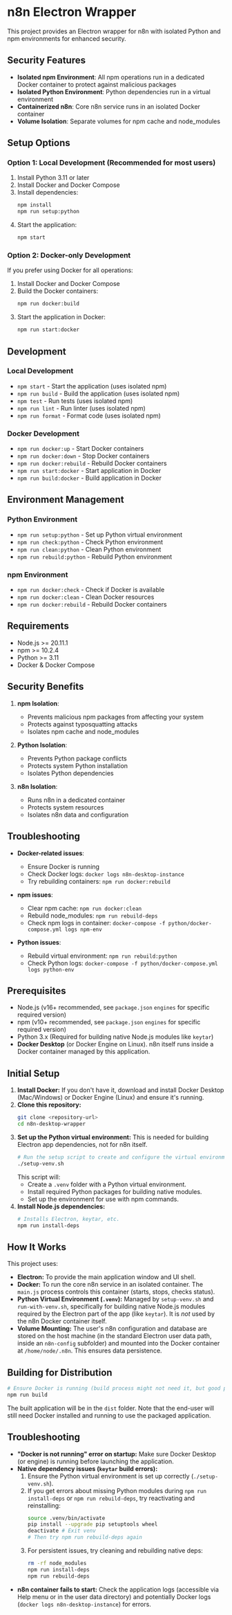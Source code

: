 # n8n Electron Wrapper

This project provides an Electron wrapper for n8n with isolated Python and npm environments for enhanced security.

## Security Features

- **Isolated npm Environment**: All npm operations run in a dedicated Docker container to protect against malicious packages
- **Isolated Python Environment**: Python dependencies run in a virtual environment
- **Containerized n8n**: Core n8n service runs in an isolated Docker container
- **Volume Isolation**: Separate volumes for npm cache and node_modules

## Setup Options

### Option 1: Local Development (Recommended for most users)

1. Install Python 3.11 or later
2. Install Docker and Docker Compose
3. Install dependencies:
   ```bash
   npm install
   npm run setup:python
   ```
4. Start the application:
   ```bash
   npm start
   ```

### Option 2: Docker-only Development

If you prefer using Docker for all operations:

1. Install Docker and Docker Compose
2. Build the Docker containers:
   ```bash
   npm run docker:build
   ```
3. Start the application in Docker:
   ```bash
   npm run start:docker
   ```

## Development

### Local Development
- `npm start` - Start the application (uses isolated npm)
- `npm run build` - Build the application (uses isolated npm)
- `npm test` - Run tests (uses isolated npm)
- `npm run lint` - Run linter (uses isolated npm)
- `npm run format` - Format code (uses isolated npm)

### Docker Development
- `npm run docker:up` - Start Docker containers
- `npm run docker:down` - Stop Docker containers
- `npm run docker:rebuild` - Rebuild Docker containers
- `npm run start:docker` - Start application in Docker
- `npm run build:docker` - Build application in Docker

## Environment Management

### Python Environment
- `npm run setup:python` - Set up Python virtual environment
- `npm run check:python` - Check Python environment
- `npm run clean:python` - Clean Python environment
- `npm run rebuild:python` - Rebuild Python environment

### npm Environment
- `npm run docker:check` - Check if Docker is available
- `npm run docker:clean` - Clean Docker resources
- `npm run docker:rebuild` - Rebuild Docker containers

## Requirements

- Node.js >= 20.11.1
- npm >= 10.2.4
- Python >= 3.11
- Docker & Docker Compose

## Security Benefits

1. **npm Isolation**:
   - Prevents malicious npm packages from affecting your system
   - Protects against typosquatting attacks
   - Isolates npm cache and node_modules

2. **Python Isolation**:
   - Prevents Python package conflicts
   - Protects system Python installation
   - Isolates Python dependencies

3. **n8n Isolation**:
   - Runs n8n in a dedicated container
   - Protects system resources
   - Isolates n8n data and configuration

## Troubleshooting

* **Docker-related issues**:
  - Ensure Docker is running
  - Check Docker logs: `docker logs n8n-desktop-instance`
  - Try rebuilding containers: `npm run docker:rebuild`

* **npm issues**:
  - Clear npm cache: `npm run docker:clean`
  - Rebuild node_modules: `npm run rebuild-deps`
  - Check npm logs in container: `docker-compose -f python/docker-compose.yml logs npm-env`

* **Python issues**:
  - Rebuild virtual environment: `npm run rebuild:python`
  - Check Python logs: `docker-compose -f python/docker-compose.yml logs python-env`

## Prerequisites

- Node.js (v16+ recommended, see `package.json` `engines` for specific required version)
- npm (v10+ recommended, see `package.json` `engines` for specific required version)
- Python 3.x (Required for building native Node.js modules like `keytar`)
- **Docker Desktop** (or Docker Engine on Linux). n8n itself runs inside a Docker container managed by this application.

## Initial Setup

1.  **Install Docker:** If you don't have it, download and install Docker Desktop (Mac/Windows) or Docker Engine (Linux) and ensure it's running.
2.  **Clone this repository:**
    ```bash
    git clone <repository-url>
    cd n8n-desktop-wrapper
    ```
3.  **Set up the Python virtual environment:** This is needed for building Electron app dependencies, not for n8n itself.
    ```bash
    # Run the setup script to create and configure the virtual environment
    ./setup-venv.sh
    ```
    This script will:
    *   Create a `.venv` folder with a Python virtual environment.
    *   Install required Python packages for building native modules.
    *   Set up the environment for use with npm commands.
4.  **Install Node.js dependencies:**
    ```bash
    # Installs Electron, keytar, etc.
    npm run install-deps 
    ```

## How It Works

This project uses:
*   **Electron:** To provide the main application window and UI shell.
*   **Docker:** To run the core n8n service in an isolated container. The `main.js` process controls this container (starts, stops, checks status).
*   **Python Virtual Environment (`.venv`):** Managed by `setup-venv.sh` and `run-with-venv.sh`, specifically for building native Node.js modules required by the Electron part of the app (like `keytar`). It is *not* used by the n8n Docker container itself.
*   **Volume Mounting:** The user's n8n configuration and database are stored on the host machine (in the standard Electron user data path, inside an `n8n-config` subfolder) and mounted into the Docker container at `/home/node/.n8n`. This ensures data persistence.

## Building for Distribution

```bash
# Ensure Docker is running (build process might not need it, but good practice)
npm run build
```

The built application will be in the `dist` folder. Note that the end-user will still need Docker installed and running to use the packaged application.

## Troubleshooting

*   **"Docker is not running" error on startup:** Make sure Docker Desktop (or engine) is running before launching the application.
*   **Native dependency issues (`keytar` build errors):**
    1.  Ensure the Python virtual environment is set up correctly (`./setup-venv.sh`).
    2.  If you get errors about missing Python modules during `npm run install-deps` or `npm run rebuild-deps`, try reactivating and reinstalling:
        ```bash
        source .venv/bin/activate
        pip install --upgrade pip setuptools wheel
        deactivate # Exit venv
        # Then try npm run rebuild-deps again
        ```
    3.  For persistent issues, try cleaning and rebuilding native deps:
        ```bash
        rm -rf node_modules
        npm run install-deps
        npm run rebuild-deps
        ```
*   **n8n container fails to start:** Check the application logs (accessible via Help menu or in the user data directory) and potentially Docker logs (`docker logs n8n-desktop-instance`) for errors. 